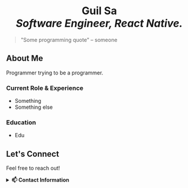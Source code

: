 <p align="center">
  <picture>
    <!-- <img src="https://raw.githubusercontent.com/guilsa/logo.jpg" height="256"> -->
  </picture>
</p>

<div align="center">
  <h1>
    Guil Sa
    <br />
    <em>Software Engineer, React Native.</em>
  </h1>
</div>

> "Some programming quote" – someone

<!-- profile view counter -->
<!-- <p align="center">
  <img src="https://komarev.com/ghpvc/?username=urubuz" alt="profile views">
</p> -->

## About Me

Programmer trying to be a programmer.

### Current Role & Experience

- Something 
- Something else

### Education

- Edu 

## Let's Connect

Feel free to reach out!

<details>
<summary><strong>📫 Contact Information</strong></summary>

- GitHub: [@guilsa](https://github.com/guilsa)
- LinkedIn: [Guilherme Sa](https://www.linkedin.com/in/guilhermeisa)
- Twitter: [@urubuz](https://twitter.com/urubuz/)

</details>
